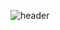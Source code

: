 <div style="width: 10px;"></div>

![header](https://capsule-render.vercel.app/api?type=waving&color=auto&height=220&section=header&text=Ferdy%20%E4%BC%AF%E7%88%B5&fontSize=60&animation=fadeIn&fontAlignY=38&desc=I%27m%20Mobile%20App%20Developer&descAlignY=51&descAlign=62)
<div style="width: 10px;"></div>
